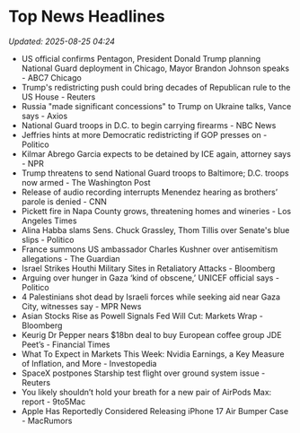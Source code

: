 # Top News Headlines

_Updated: 2025-08-25 04:24_

- US official confirms Pentagon, President Donald Trump planning National Guard deployment in Chicago, Mayor Brandon Johnson speaks - ABC7 Chicago
- Trump's redistricting push could bring decades of Republican rule to the US House - Reuters
- Russia "made significant concessions" to Trump on Ukraine talks, Vance says - Axios
- National Guard troops in D.C. to begin carrying firearms - NBC News
- Jeffries hints at more Democratic redistricting if GOP presses on - Politico
- Kilmar Abrego Garcia expects to be detained by ICE again, attorney says - NPR
- Trump threatens to send National Guard troops to Baltimore; D.C. troops now armed - The Washington Post
- Release of audio recording interrupts Menendez hearing as brothers’ parole is denied - CNN
- Pickett fire in Napa County grows, threatening homes and wineries - Los Angeles Times
- Alina Habba slams Sens. Chuck Grassley, Thom Tillis over Senate's blue slips - Politico
- France summons US ambassador Charles Kushner over antisemitism allegations - The Guardian
- Israel Strikes Houthi Military Sites in Retaliatory Attacks - Bloomberg
- Arguing over hunger in Gaza ‘kind of obscene,’ UNICEF official says - Politico
- 4 Palestinians shot dead by Israeli forces while seeking aid near Gaza City, witnesses say - MPR News
- Asian Stocks Rise as Powell Signals Fed Will Cut: Markets Wrap - Bloomberg
- Keurig Dr Pepper nears $18bn deal to buy European coffee group JDE Peet’s - Financial Times
- What To Expect in Markets This Week: Nvidia Earnings, a Key Measure of Inflation, and More - Investopedia
- SpaceX postpones Starship test flight over ground system issue - Reuters
- You likely shouldn’t hold your breath for a new pair of AirPods Max: report - 9to5Mac
- Apple Has Reportedly Considered Releasing iPhone 17 Air Bumper Case - MacRumors
